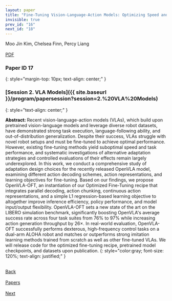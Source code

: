 ```yaml
---
layout: paper
title: "Fine-Tuning Vision-Language-Action Models: Optimizing Speed and Success"
invisible: true
prev_id: "16"
next_id: "18"
---
```

<div class="paper-authors">
  <div class="paper-author-box">
    <div class="paper-author-name">Moo Jin Kim, Chelsea Finn, Percy Liang</div>
    <div class="paper-author-uni"></div>
  </div>
</div>

<div class="paper-pdf-modern">
  <div class="paper-menu-icon">
    <a href="https://www.roboticsproceedings.org/rss21/p017.pdf" title="Download PDF" target="_blank">
      <i class="fa fa-file-pdf-o"></i><br>
      <span class="paper-menu-label">PDF</span>
    </a>
  </div>
</div>

### Paper ID 17
{: style="margin-top: 10px; text-align: center;" }

### [Session 2. VLA Models]({{ site.baseurl }}/program/papersession?session=2.%20VLA%20Models)
{: style="text-align: center;" }

<b style="color: black;">Abstract: </b>Recent vision-language-action models (VLAs), which build upon pretrained vision-language models and leverage diverse robot datasets, have demonstrated strong task execution, language-following ability, and out-of-distribution generalization. Despite their success, VLAs struggle with novel robot setups and must be fine-tuned to achieve optimal performance. However, existing fine-tuning methods yield suboptimal speed and task performance, and systematic investigations of alternative adaptation strategies and controlled evaluations of their effects remain largely underexplored. In this work, we conduct a comprehensive study of adaptation design choices for the recently released OpenVLA model, examining different action decoding schemes, action representations, and learning objectives for fine-tuning. Based on our findings, we propose OpenVLA-OFT, an instantiation of our Optimized Fine-Tuning recipe that integrates parallel decoding, action chunking, continuous action representations, and a simple L1 regression-based learning objective to altogether improve inference efficiency, policy performance, and model input/output flexibility. OpenVLA-OFT sets a new state of the art on the LIBERO simulation benchmark, significantly boosting OpenVLA's average success rate across four task suites from 76% to 97% while increasing action generation throughput by 26×. In real-world evaluation, OpenVLA-OFT successfully performs dexterous, high-frequency control tasks on a dual-arm ALOHA robot and matches or outperforms strong imitation learning methods trained from scratch as well as other fine-tuned VLAs. We will release code for the optimized fine-tuning recipe, pretrained model checkpoints, and datasets upon publication.
{: style="color:gray; font-size: 120%; text-align: justified;" }

<div class="paper-menu">
  <div class="paper-menu-inner">
    <a href="{{ site.baseurl }}/program/papers/16/" title="Previous Paper">
            <div class="paper-menu-icon">
                <i class="fa fa-chevron-left"></i><br>
                <span class="paper-menu-label">Back</span>
            </div>
        </a>
    <a href="{{ site.baseurl }}/program/papers" title="All Papers">
      <div class="paper-menu-icon">
        <i class="fa fa-list"></i><br>
        <span class="paper-menu-label">Papers</span>
      </div>
    </a>
    <a href="{{ site.baseurl }}/program/papers/18/" title="Next Paper">
            <div class="paper-menu-icon">
                <i class="fa fa-chevron-right"></i><br>
                <span class="paper-menu-label">Next</span>
            </div>
        </a>
  </div>
</div>
